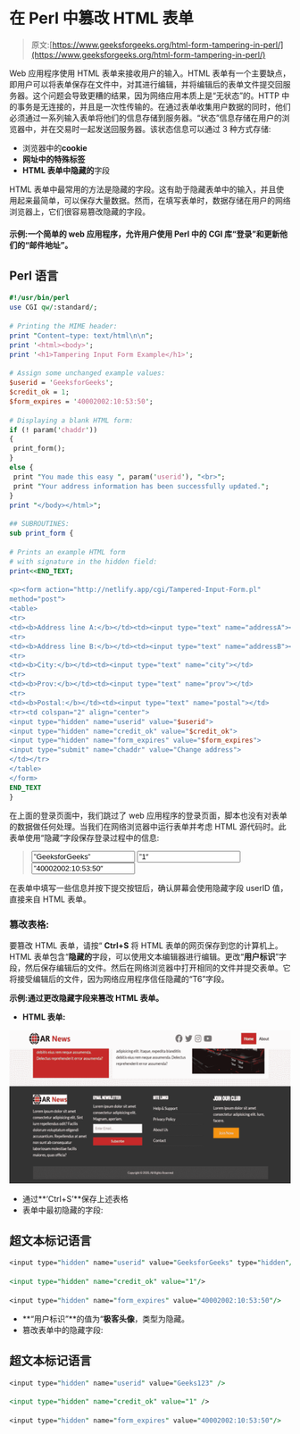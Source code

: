 # 在 Perl 中篡改 HTML 表单

> 原文:[https://www.geeksforgeeks.org/html-form-tampering-in-perl/](https://www.geeksforgeeks.org/html-form-tampering-in-perl/)

Web 应用程序使用 HTML 表单来接收用户的输入。HTML 表单有一个主要缺点，即用户可以将表单保存在文件中，对其进行编辑，并将编辑后的表单文件提交回服务器。这个问题会导致更糟的结果，因为网络应用本质上是“无状态”的。HTTP 中的事务是无连接的，并且是一次性传输的。在通过表单收集用户数据的同时，他们必须通过一系列输入表单将他们的信息存储到服务器。“状态”信息存储在用户的浏览器中，并在交易时一起发送回服务器。该状态信息可以通过 3 种方式存储:

*   浏览器中的**cookie**
*   **网址中的特殊标签**
*   **HTML 表单中隐藏的**字段

HTML 表单中最常用的方法是隐藏的字段。这有助于隐藏表单中的输入，并且使用起来最简单，可以保存大量数据。然而，在填写表单时，数据存储在用户的网络浏览器上，它们很容易篡改隐藏的字段。

#### 示例:一个简单的 web 应用程序，允许用户使用 Perl 中的 CGI 库“登录”和更新他们的“邮件地址”。

## Perl 语言

```perl
#!/usr/bin/perl
use CGI qw/:standard/;

# Printing the MIME header:
print "Content−type: text/html\n\n";
print '<html><body>';
print '<h1>Tampering Input Form Example</h1>';

# Assign some unchanged example values:
$userid = 'GeeksforGeeks';
$credit_ok = 1;
$form_expires = '40002002:10:53:50';

# Displaying a blank HTML form:
if (! param('chaddr'))
{
 print_form();
}
else {
 print "You made this easy ", param('userid'), "<br>";
 print "Your address information has been successfully updated.";
}
print "</body></html>";

## SUBROUTINES:
sub print_form {

# Prints an example HTML form
# with signature in the hidden field:
print<<END_TEXT;

<p><form action="http://netlify.app/cgi/Tampered-Input-Form.pl"
method="post">
<table>
<tr>
<td><b>Address line A:</b></td><td><input type="text" name="addressA"></td>
<tr>
<td><b>Address line B:</b></td><td><input type="text" name="addressB"></td>
<tr>
<td><b>City:</b></td><td><input type="text" name="city"></td>
<tr>
<td><b>Prov:</b></td><td><input type="text" name="prov"></td>
<tr>
<td><b>Postal:</b></td><td><input type="text" name="postal"></td>
<tr><td colspan="2" align="center">
<input type="hidden" name="userid" value="$userid">
<input type="hidden" name="credit_ok" value="$credit_ok">
<input type="hidden" name="form_expires" value="$form_expires">
<input type="submit" name="chaddr" value="Change address">
</td></tr>
</table>
</form>
END_TEXT
}
```

在上面的登录页面中，我们跳过了 web 应用程序的登录页面，脚本也没有对表单的数据做任何处理。当我们在网络浏览器中运行表单并考虑 HTML 源代码时。此表单使用“隐藏”字段保存登录过程中的信息:

> <input type="”hidden”" name="”userid”" value="”GeeksforGeeks”">
> 
> <input type="”hidden”" name="”credit_ok”" value="”1″">
> 
> <input type="”hidden”" name="”form_expires”" value="”40002002:10:53:50″">

在表单中填写一些信息并按下提交按钮后，确认屏幕会使用隐藏字段 userID 值，直接来自 HTML 表单。

### 篡改表格:

要篡改 HTML 表单，请按“ **Ctrl+S** 将 HTML 表单的网页保存到您的计算机上。HTML 表单包含“**隐藏的**字段，可以使用文本编辑器进行编辑。更改“**用户标识**”字段，然后保存编辑后的文件。然后在网络浏览器中打开相同的文件并提交表单。它将接受编辑后的文件，因为网络应用程序信任隐藏的“T6”字段。

**示例:通过更改隐藏字段来篡改 HTML 表单。**

*   **HTML 表单:**

![](img/aae07426b50f33ac9f721e3b7dddaab6.png)

*   通过**‘Ctrl+S’**保存上述表格
*   表单中最初隐藏的字段:

## 超文本标记语言

```perl
<input type="hidden" name="userid" value="GeeksforGeeks" type="hidden"/>

<input type="hidden" name="credit_ok" value="1"/>

<input type="hidden" name="form_expires" value="40002002:10:53:50"/>
```

*   **“用户标识”**的值为“**极客头像**，类型为隐藏。
*   篡改表单中的隐藏字段:

## 超文本标记语言

```perl
<input type="hidden" name="userid" value="Geeks123" />

<input type="hidden" name="credit_ok" value="1" />

<input type="hidden" name="form_expires" value="40002002:10:53:50"/>
```